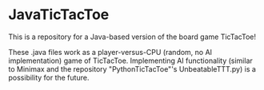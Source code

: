 # JavaTicTacToe

This is a repository for a Java-based version of the board game TicTacToe!

These .java files work as a player-versus-CPU (random, no AI implementation) game of TicTacToe.
Implementing AI functionality (similar to Minimax and the repository "PythonTicTacToe"'s UnbeatableTTT.py) is a possibility for the future.
